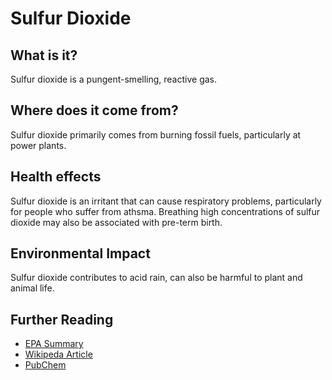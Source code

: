 # Sulfur Dioxide

## What is it?
Sulfur dioxide is a pungent-smelling, reactive gas.

## Where does it come from?
Sulfur dioxide primarily comes from burning fossil fuels, particularly at power plants.

## Health effects
Sulfur dioxide is an irritant that can cause respiratory problems, particularly for people who suffer from athsma. Breathing high concentrations of sulfur dioxide may also be associated with pre-term birth.

## Environmental Impact
Sulfur dioxide contributes to acid rain, can also be harmful to plant and animal life.

## Further Reading
* [EPA Summary](https://www.epa.gov/so2-pollution/sulfur-dioxide-basics)
* [Wikipeda Article](https://en.wikipedia.org/wiki/Sulfur_dioxide)
* [PubChem](https://pubchem.ncbi.nlm.nih.gov/compound/1119)